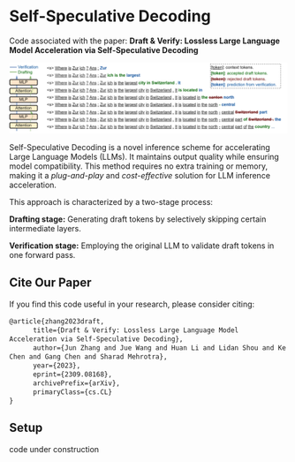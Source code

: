 # Self-Speculative Decoding
Code associated with the paper:
**Draft &amp; Verify: Lossless Large Language Model Acceleration via Self-Speculative Decoding**

![Overview](./intro.png)

Self-Speculative Decoding is a novel inference scheme for accelerating Large
Language Models (LLMs). It maintains output quality while ensuring model compatibility. This method requires no extra training or memory, making it a *plug-and-play* and *cost-effective* solution for LLM inference acceleration.

This approach is characterized by a two-stage process: 

**Drafting stage:** Generating draft tokens by selectively skipping certain intermediate layers.

**Verification stage:** Employing the original LLM to validate draft tokens in one forward pass.

## Cite Our Paper

If you find this code useful in your research, please consider citing:

```
@article{zhang2023draft,
      title={Draft & Verify: Lossless Large Language Model Acceleration via Self-Speculative Decoding}, 
      author={Jun Zhang and Jue Wang and Huan Li and Lidan Shou and Ke Chen and Gang Chen and Sharad Mehrotra},
      year={2023},
      eprint={2309.08168},
      archivePrefix={arXiv},
      primaryClass={cs.CL}
}
```

## Setup
code under construction
